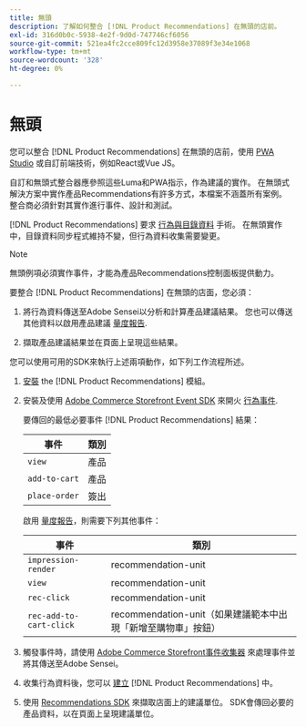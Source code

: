 ```yaml
---
title: 無頭
description: 了解如何整合 [!DNL Product Recommendations] 在無頭的店前。
exl-id: 316d0b0c-5938-4e2f-9d0d-747746cf6056
source-git-commit: 521ea4fc2cce809fc12d3958e37089f3e34e1068
workflow-type: tm+mt
source-wordcount: '328'
ht-degree: 0%

---
```


# 無頭

您可以整合 [!DNL Product Recommendations] 在無頭的店前，使用 [PWA Studio](https://developer.adobe.com/commerce/pwa-studio/) 或自訂前端技術，例如React或Vue JS。

自訂和無頭式整合器應參照這些Luma和PWA指示，作為建議的實作。 在無頭式解決方案中實作產品Recommendations有許多方式，本檔案不涵蓋所有案例。 整合商必須針對其實作進行事件、設計和測試。

[!DNL Product Recommendations] 要求 [行為與目錄資料](https://experienceleague.adobe.com/docs/commerce-merchant-services/product-recommendations/developer/development-overview.html) 手術。 在無頭實作中，目錄資料同步程式維持不變，但行為資料收集需要變更。

>[!NOTE]
>
>無頭例項必須實作事件，才能為產品Recommendations控制面板提供動力。

要整合 [!DNL Product Recommendations] 在無頭的店面，您必須：

1. 將行為資料傳送至Adobe Sensei以分析和計算產品建議結果。 您也可以傳送其他資料以啟用產品建議 [量度報告](workspace.md).

1. 擷取產品建議結果並在頁面上呈現這些結果。

您可以使用可用的SDK來執行上述兩項動作，如下列工作流程所述。

1. [安裝](install-configure.md) the [!DNL Product Recommendations] 模組。

1. 安裝及使用 [Adobe Commerce Storefront Event SDK](https://developer.adobe.com/commerce/services/shared-services/storefront-events/sdk/) 來開火 [行為事件](https://experienceleague.adobe.com/docs/commerce-merchant-services/product-recommendations/developer/events.html).

   要傳回的最低必要事件 [!DNL Product Recommendations] 結果：

   | 事件 | 類別 |
   |--- | ---|
   | `view` | 產品 |
   | `add-to-cart` | 產品 |
   | `place-order` | 簽出 |

   啟用 [量度報告](workspace.md)，則需要下列其他事件：

   | 事件 | 類別 |
   |--- | ---|
   | `impression-render` | recommendation-unit |
   | `view` | recommendation-unit |
   | `rec-click` | recommendation-unit |
   | `rec-add-to-cart-click` | recommendation-unit（如果建議範本中出現「新增至購物車」按鈕） |

1. 觸發事件時，請使用 [Adobe Commerce Storefront事件收集器](https://developer.adobe.com/commerce/services/shared-services/storefront-events/collector/) 來處理事件並將其傳送至Adobe Sensei。

1. 收集行為資料後，您可以 [建立](create.md) [!DNL Product Recommendations] 中。

1. 使用 [Recommendations SDK](https://developer.adobe.com/commerce/services/product-recommendations/) 來擷取店面上的建議單位。 SDK會傳回必要的產品資料，以在頁面上呈現建議單位。
